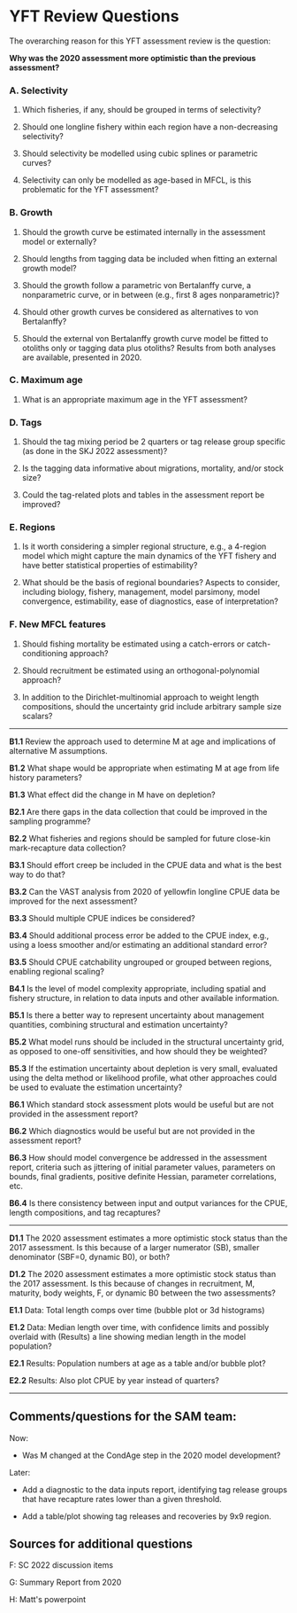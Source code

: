 # YFT Review Questions

The overarching reason for this YFT assessment review is the question:

**Why was the 2020 assessment more optimistic than the previous assessment?**

### A. Selectivity

1. Which fisheries, if any, should be grouped in terms of selectivity?

2. Should one longline fishery within each region have a non-decreasing
   selectivity?

3. Should selectivity be modelled using cubic splines or parametric curves?

4. Selectivity can only be modelled as age-based in MFCL, is this problematic
   for the YFT assessment?

### B. Growth

1. Should the growth curve be estimated internally in the assessment model or
   externally?

2. Should lengths from tagging data be included when fitting an external growth
   model?

3. Should the growth follow a parametric von Bertalanffy curve, a nonparametric
   curve, or in between (e.g., first 8 ages nonparametric)?

4. Should other growth curves be considered as alternatives to von Bertalanffy?

5. Should the external von Bertalanffy growth curve model be fitted to otoliths
   only or tagging data plus otoliths? Results from both analyses are available,
   presented in 2020.

### C. Maximum age

1. What is an appropriate maximum age in the YFT assessment?

### D. Tags

1. Should the tag mixing period be 2 quarters or tag release group specific (as
   done in the SKJ 2022 assessment)?

2. Is the tagging data informative about migrations, mortality, and/or stock
   size?

3. Could the tag-related plots and tables in the assessment report be improved?

### E. Regions

1. Is it worth considering a simpler regional structure, e.g., a 4-region model
   which might capture the main dynamics of the YFT fishery and have better
   statistical properties of estimability?

2. What should be the basis of regional boundaries? Aspects to consider,
   including biology, fishery, management, model parsimony, model convergence,
   estimability, ease of diagnostics, ease of interpretation?

### F. New MFCL features

1. Should fishing mortality be estimated using a catch-errors or
   catch-conditioning approach?

2. Should recruitment be estimated using an orthogonal-polynomial approach?

3. In addition to the Dirichlet-multinomial approach to weight length
   compositions, should the uncertainty grid include arbitrary sample size
   scalars?

---

**B1.1** Review the approach used to determine M at age and implications of
         alternative M assumptions.

**B1.2** What shape would be appropriate when estimating M at age from life
         history parameters?

**B1.3** What effect did the change in M have on depletion?

**B2.1** Are there gaps in the data collection that could be improved in the
         sampling programme?

**B2.2** What fisheries and regions should be sampled for future close-kin
         mark-recapture data collection?

**B3.1** Should effort creep be included in the CPUE data and what is the best
         way to do that?

**B3.2** Can the VAST analysis from 2020 of yellowfin longline CPUE data be
         improved for the next assessment?

**B3.3** Should multiple CPUE indices be considered?

**B3.4** Should additional process error be added to the CPUE index, e.g., using
         a loess smoother and/or estimating an additional standard error?

**B3.5** Should CPUE catchability ungrouped or grouped between regions, enabling
         regional scaling?

**B4.1** Is the level of model complexity appropriate, including spatial and
         fishery structure, in relation to data inputs and other available
         information.

**B5.1** Is there a better way to represent uncertainty about management
         quantities, combining structural and estimation uncertainty?

**B5.2** What model runs should be included in the structural uncertainty grid,
         as opposed to one-off sensitivities, and how should they be weighted?

**B5.3** If the estimation uncertainty about depletion is very small, evaluated
         using the delta method or likelihood profile, what other approaches
         could be used to evaluate the estimation uncertainty?

**B6.1** Which standard stock assessment plots would be useful but are not
         provided in the assessment report?

**B6.2** Which diagnostics would be useful but are not provided in the
         assessment report?

**B6.3** How should model convergence be addressed in the assessment report,
         criteria such as jittering of initial parameter values, parameters on
         bounds, final gradients, positive definite Hessian, parameter
         correlations, etc.

**B6.4** Is there consistency between input and output variances for the CPUE,
         length compositions, and tag recaptures?

---

**D1.1** The 2020 assessment estimates a more optimistic stock status than the
         2017 assessment. Is this because of a larger numerator (SB), smaller
         denominator (SBF=0, dynamic B0), or both?

**D1.2** The 2020 assessment estimates a more optimistic stock status than the
         2017 assessment. Is this because of changes in recruitment, M,
         maturity, body weights, F, or dynamic B0 between the two assessments?

**E1.1** Data: Total length comps over time (bubble plot or 3d histograms)

**E1.2** Data: Median length over time, with confidence limits and possibly
         overlaid with (Results) a line showing median length in the model
         population?

**E2.1** Results: Population numbers at age as a table and/or bubble plot?

**E2.2** Results: Also plot CPUE by year instead of quarters?

---

## Comments/questions for the SAM team:

Now:

* Was M changed at the CondAge step in the 2020 model development?

Later:

* Add a diagnostic to the data inputs report, identifying tag release groups
  that have recapture rates lower than a given threshold.

* Add a table/plot showing tag releases and recoveries by 9x9 region.

## Sources for additional questions

F: SC 2022 discussion items

G: Summary Report from 2020

H: Matt's powerpoint
